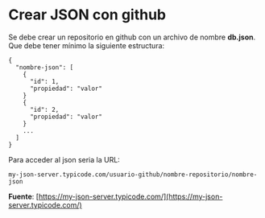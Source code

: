 # Crear JSON con github

Se debe crear un repositorio en github con un archivo de nombre **db.json**. Que debe tener mínimo la siguiente estructura:

```
{
  "nombre-json": [
    {
      "id": 1,
      "propiedad": "valor"
    }
    {
      "id": 2,
      "propiedad": "valor"
    }
    ...
  ]
}
```


Para acceder al json seria la URL:
```
my-json-server.typicode.com/usuario-github/nombre-repositorio/nombre-json
```

**Fuente**: [https://my-json-server.typicode.com/](https://my-json-server.typicode.com/)
